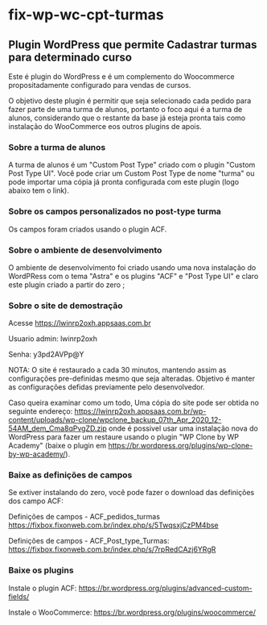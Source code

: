 # fix-wp-wc-cpt-turmas
## Plugin WordPress que permite Cadastrar turmas para determinado curso
Este é plugin do WordPress e é um complemento do Woocommerce propositadamente configurado para vendas de cursos. 

O objetivo deste plugin é permitir que seja selecionado cada pedido para fazer parte de uma turma de alunos, portanto o foco aqui é a turma de alunos, considerando que o restante da base já esteja pronta tais como instalação do WooCommerce eos outros plugins de apois. 

### Sobre a turma de alunos
A turma de alunos é um "Custom Post Type" criado com o plugin "Custom Post Type UI". Você pode criar um Custom Post Type de nome "turma" ou pode importar uma cópia já pronta configurada com este plugin (logo abaixo tem o link).

### Sobre os campos personalizados no post-type turma
Os campos foram criados usando o plugin ACF.

### Sobre o ambiente de desenvolvimento
O ambiente de desenvolvimento foi criado usando uma nova instalação do WordPRess com o tema "Astra" e os plugins "ACF" e "Post Type UI" e claro este plugin criado a partir do zero ;

### Sobre o site de demostração
Acesse 
https://lwinrp2oxh.appsaas.com.br

Usuario admin:
lwinrp2oxh

Senha:
y3pd2AVPp@Y

NOTA:
O site é restaurado a cada 30 minutos, mantendo assim as configurações pre-definidas mesmo que seja alteradas. Objetivo é manter as configurações defidas previamente pelo desenvolvedor. 

Caso queira examinar como um todo, Uma cópia do site pode ser obtida no seguinte endereço: 
https://lwinrp2oxh.appsaas.com.br/wp-content/uploads/wp-clone/wpclone_backup_07th_Apr_2020_12-54AM_dem_Cma8qPvgZD.zip 
onde é possivel usar uma instalação nova do WordPress para fazer um restaure usando o plugin "WP Clone by WP Academy" (baixe o plugin em https://br.wordpress.org/plugins/wp-clone-by-wp-academy/).

### Baixe as definições de campos
Se extiver instalando do zero, você pode fazer o download das definições dos campo ACF:

Definições de campos - ACF_pedidos_turmas
https://fixbox.fixonweb.com.br/index.php/s/5TwqsxjCzPM4bse

Definições de campos - ACF_Post_type_Turmas:
https://fixbox.fixonweb.com.br/index.php/s/7rpRedCAzj6YRgR

### Baixe os plugins

Instale o plugin ACF:
https://br.wordpress.org/plugins/advanced-custom-fields/

Instale o WooCommerce:
https://br.wordpress.org/plugins/woocommerce/